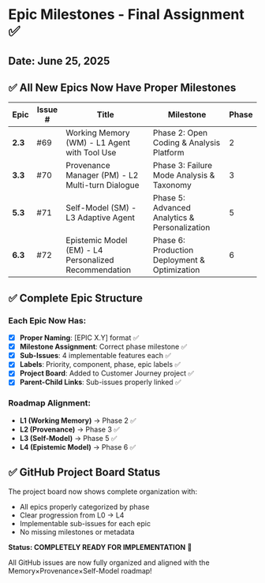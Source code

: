 # Epic Milestones - Final Assignment ✅

## Date: June 25, 2025

## ✅ All New Epics Now Have Proper Milestones

| Epic | Issue # | Title | Milestone | Phase |
|------|---------|-------|-----------|--------|
| **2.3** | #69 | Working Memory (WM) - L1 Agent with Tool Use | Phase 2: Open Coding & Analysis Platform | 2 |
| **3.3** | #70 | Provenance Manager (PM) - L2 Multi-turn Dialogue | Phase 3: Failure Mode Analysis & Taxonomy | 3 |
| **5.3** | #71 | Self-Model (SM) - L3 Adaptive Agent | Phase 5: Advanced Analytics & Personalization | 5 |
| **6.3** | #72 | Epistemic Model (EM) - L4 Personalized Recommendation | Phase 6: Production Deployment & Optimization | 6 |

## ✅ Complete Epic Structure

### Each Epic Now Has:
- [x] **Proper Naming**: [EPIC X.Y] format ✅
- [x] **Milestone Assignment**: Correct phase milestone ✅  
- [x] **Sub-Issues**: 4 implementable features each ✅
- [x] **Labels**: Priority, component, phase, epic labels ✅
- [x] **Project Board**: Added to Customer Journey project ✅
- [x] **Parent-Child Links**: Sub-issues properly linked ✅

### Roadmap Alignment:
- **L1 (Working Memory)** → Phase 2 ✅
- **L2 (Provenance)** → Phase 3 ✅  
- **L3 (Self-Model)** → Phase 5 ✅
- **L4 (Epistemic Model)** → Phase 6 ✅

## ✅ GitHub Project Board Status

The project board now shows complete organization with:
- All epics properly categorized by phase
- Clear progression from L0 → L4
- Implementable sub-issues for each epic
- No missing milestones or metadata

**Status: COMPLETELY READY FOR IMPLEMENTATION** 🚀

All GitHub issues are now fully organized and aligned with the Memory×Provenance×Self-Model roadmap!